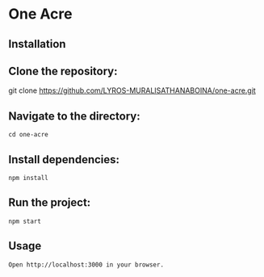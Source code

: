 # One Acre

## Installation
## Clone the repository:
   git clone https://github.com/LYROS-MURALISATHANABOINA/one-acre.git
## Navigate to the directory:
    cd one-acre
## Install dependencies:
    npm install
## Run the project:
    npm start
## Usage
    Open http://localhost:3000 in your browser.
